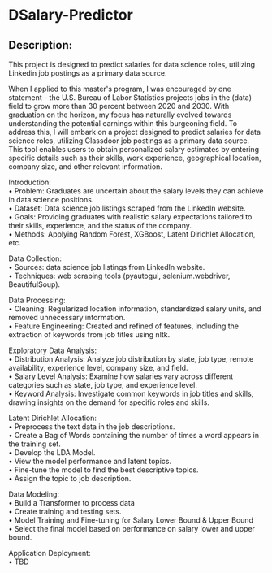 # DSalary-Predictor

## Description:
This project is designed to predict salaries for data science roles, utilizing Linkedin job postings as a primary data source. 

When I applied to this master's program, I was encouraged by one statement - the U.S. Bureau of Labor Statistics projects jobs in the (data) field to grow more than 30 percent between 2020 and 2030. With graduation on the horizon, my focus has naturally evolved towards understanding the potential earnings within this burgeoning field. To address this, I will embark on a project designed to predict salaries for data science roles, utilizing Glassdoor job postings as a primary data source. This tool enables users to obtain personalized salary estimates by entering specific details such as their skills, work experience, geographical location, company size, and other relevant information.

Introduction:<br>
•	Problem: Graduates are uncertain about the salary levels they can achieve in data science positions.<br>
•	Dataset: Data science job listings scraped from the LinkedIn website.<br>
•	Goals: Providing graduates with realistic salary expectations tailored to their skills, experience, and the status of the company.<br>
•	Methods: Applying Random Forest, XGBoost, Latent Dirichlet Allocation, etc.<br>

Data Collection:<br>
•	Sources: data science job listings from LinkedIn website.<br>
•	Techniques: web scraping tools (pyautogui, selenium.webdriver, BeautifulSoup).<br>

Data Processing:<br>
•	Cleaning: Regularized location information, standardized salary units, and removed unnecessary information.<br>
•	Feature Engineering: Created and refined of features, including the extraction of keywords from job titles using nltk.<br>

Exploratory Data Analysis:<br>
•	Distribution Analysis: Analyze job distribution by state, job type, remote availability, experience level, company size, and field.<br>
•	Salary Level Analysis: Examine how salaries vary across different categories such as state, job type, and experience level.<br>
•	Keyword Analysis: Investigate common keywords in job titles and skills, drawing insights on the demand for specific roles and skills.<br>

Latent Dirichlet Allocation:<br>
•	Preprocess the text data in the job descriptions.<br>
•	Create a Bag of Words containing the number of times a word appears in the training set.<br>
•	Develop the LDA Model.<br>
•	View the model performance and latent topics.<br>
•	Fine-tune the model to find the best descriptive topics.<br>
•	Assign the topic to job description.<br>

Data Modeling:<br>
•	Build a Transformer to process data<br>
•	Create training and testing sets.<br>
•	Model Training and Fine-tuning for Salary Lower Bound & Upper Bound<br>
•	Select the final model based on performance on salary lower and upper bound.<br>

Application Deployment:<br>
•	TBD<br>
